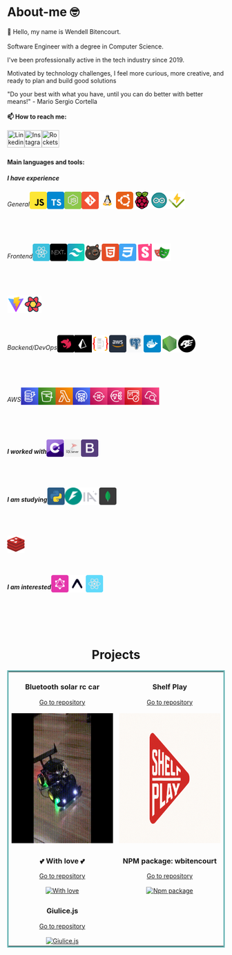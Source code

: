 # About-me 🤓

👋 Hello, my name is Wendell Bitencourt.
<br/>
<br/>
Software Engineer with a degree in Computer Science.

I've been professionally active in the tech industry since 2019.

Motivated by technology challenges, I feel more curious, more creative, and ready to plan and build good solutions

"Do your best with what you have, until you can do better with better means!" - Mario Sergio Cortella
<br>
<br/>
**📫 How to reach me:**
<br/>
<br/>
<a href="https://www.linkedin.com/in/wendell-bitencourt/" target="blank"><img title="Linkedin" align="left" height="40" width="40" src="https://cdn-icons-png.flaticon.com/512/145/145807.png"></a>
<a href="https://www.instagram.com/wbitencourt.dev/" target="blank"><img title="Instagram" align="left" height="40" width="40" src="https://cdn-icons-png.flaticon.com/512/3955/3955024.png"></a>
<a href="https://app.rocketseat.com.br/me/wendell-bitencourt" target="blank"><img title="Rocketseat" align="left" height="40" width="40" src="https://github.com/user-attachments/assets/babeefc0-60bc-45ec-8f6a-50b083cfb9b9"></a>
<br/>
<br/>
<br/>

**Main languages and tools:**

<h5>I have experience</h6>

<div style="display: flex;">
    <h6>General</h6>
    <div style="display: flex;">
        <a href="https://www.javascript.com/" target="blank"><img title="Javascript" align="left" height="40" width="40" src="images/javascript.svg"></a>
        <a href="https://www.typescriptlang.org/" target="blank"><img title="Typescript" align="left" height="40" width="40" src="images/typescript.svg"></a>
        <a href="https://nodejs.org/en/" target="blank"><img title="Node.js" align="left" height="40" width="40" src="images/nodejs.svg"></a>
        <a href="https://git-scm.com/" target="blank"><img title="Git" align="left" height="40" width="40" src="images/git.svg"></a>
    </div>
    <br/>
    <br/>
    <br/>
    <div style="display: flex;">
        <a href="https://www.linuxfoundation.org" target="blank"><img title="Linux" align="left" height="40" width="40" src="images/linux.svg"></a>
        <a href="https://www.ubuntu.com" target="blank"><img title="Ubuntu" align="left" height="40" width="40" src="images/ubuntu.svg"></a>
        <a href="https://www.raspberrypi.com/" target="blank"><img title="Raspberry Pi" align="left" height="40" width="40" src="images/raspberry-pi.svg"></a>
        <a href="https://www.arduino.cc/" target="blank"><img title="Arduino" align="left" height="40" width="40" src="images/arduino.svg"></a>
    </div>
    <br/>
    <br/>
    <br/>
    <div style="display: flex;">
        <a href="https://vitest.dev" target="blank"><img title="Vitest" align="left" height="40" width="40" src="images/vitest.svg"></a>
    </div>
</div>
<br/>
<br/>
<br/>
<div style="display: flex;">
    <h6>Frontend</h6>
    <div style="display: flex;">
        <a href="https://reactjs.org/" target="blank"><img title="React" align="left" height="40" width="40" src="images/react.svg"></a>
        <a href="https://nextjs.org/" target="blank"><img title="Next.js" align="left" height="40" width="40" src="images/nextjs.svg"></a>
        <a href="https://tailwindcss.com/" target="blank"><img title="Tailwind" align="left" height="40" width="40" src="images/tailwind.svg"></a>
        <a href="https://zustand-demo.pmnd.rs/" target="blank"><img title="Zustand" align="left" height="40" width="40" src="images/zustand.png"></a>
    </div>
    <br/>
    <br/>
    <br/>
    <div style="display: flex;">
        <a href="https://www.w3.org/html/" target="blank"><img title="HTML5" align="left" height="40" width="40" src="images/html5.svg"></a>
        <a href="https://www.w3.org/Style/CSS/Overview.en.html" target="blank"><img title="CSS3" align="left" height="40" width="40" src="images/css3.svg"></a>
        <a href="https://storybook.js.org/" target="blank"><img title="Storybook" align="left" height="40" width="40" width="40" src="images/storybook.svg"></a>
        <a href="https://playwright.dev" target="blank"><img title="Playwright" align="left" height="40" width="40" src="images/playwright.svg"></a> 
    </div>
</div>
<br/>
<br/>
<br/>
    <div style="display: flex;">
        <a href="https://vite.dev/" target="blank"><img title="Vite" align="left" height="40" width="40" src="images/vite.svg"></a>
        <a href="https://tanstack.com/query/latest" target="blank"><img title="React/TanStack Query" align="left" height="40" width="40" src="images/react-query.svg"></a>
    </div>
</div>
<br/>
<br/>
<br/>
<div style="display: flex;">
    <h6>Backend/DevOps</h6>
    <div style="display: flex;">
        <a href="https://nestjs.com/" target="blank"><img title="Nest.js" align="left" height="40" width="40" src="images/nestjs.svg"></a>
        <a href="https://www.prisma.io/" target="blank"><img title="Prisma" align="left" height="40" width="40" src="images/prisma.svg"></a>
        <a href="https://typeorm.io/" target="blank"><img title="Type ORM" align="left" height="40" width="40" src="images/type-orm.svg"></a>
        <a href="https://aws.amazon.com/" target="blank"><img title="AWS" align="left" height="40" width="40" src="images/aws.svg"></a>
    </div>
    <br/>
    <br/>
    <br/>
    <div style="display: flex;">
        <a href="https://www.postgresql.org/" target="blank"><img title="Postgresql" align="left" height="40" width="40" src="images/postgresql.svg"></a>
            <a href="https://www.docker.com/" target="blank"><img title="Docker" align="left" height="40" width="40" src="images/docker.svg"></a>
        <a href="https://expressjs.com/" target="blank"><img title="Express" align="left" height="40" width="40" src="images/express.svg"></a>
        <a href="https://fastify.dev/" target="blank"><img title="Fastify" align="left" height="40" width="40" src="images/fastify2.svg"></a>
    </div>
</div>
<br/>
<br/>
<br/>
<div style="display: flex;">
    <h6>AWS</h6>
    <div style="display: flex;">
        <a href="https://aws.amazon.com/pt/dynamodb" target="blank"><img title="DynamoDb" align="left" height="40" width="40" src="images/dynamodb.svg"></a>
        <a href="https://aws.amazon.com/pt/s3" target="blank"><img title="S3 Bucket" align="left" height="40" width="40" src="images/s3.svg"></a>
        <a href="https://aws.amazon.com/pt/lambda" target="blank"><img title="Lambda" align="left" height="40" width="40" src="images/lambda.svg"></a>
        <a href="https://aws.amazon.com/pt/ses" target="blank"><img title="SES" align="left" height="40" width="40" src="images/ses.svg"></a>
    </div>
    <br/>
    <br/>
    <br/>
    <div style="display: flex;">
        <a href="https://aws.amazon.com/pt/sqs" target="blank"><img title="SQS" align="left" height="40" width="40" src="images/sqs.svg"></a>
        <a href="https://aws.amazon.com/pt/sns" target="blank"><img title="SNS" align="left" height="40" width="40" src="images/sns.svg"></a>
        <a href="https://aws.amazon.com/pt/cognito" target="blank"><img title="Cognito" align="left" height="40" width="40" src="images/cognito.svg"></a>
        <a href="https://aws.amazon.com/pt/cloudwatch" target="blank"><img title="Cloud Watch" align="left" height="40" width="40" src="images/cloud-watch.svg"></a>
    </div>
</div>
<br/>
<br/>
<br/>
<div style="display: flex;">
    <h5>I worked with</h6>
    <a href="https://learn.microsoft.com/en-us/dotnet/csharp/" target="blank"><img title="C#" align="left" height="40" width="40" src="images/csharp.svg"></a>
    <a href="https://www.microsoft.com/en-us/sql-server/" target="blank"><img title="SQL Server" align="left" height="40" width="40" src="images/sqlserver.svg"></a>
    <a href="https://getbootstrap.com/" target="blank"><img title="Bootstrap" align="left" height="40" width="40" src="images/bootstrap.svg"></a> 
</div>
<br/>
<br/>
<br/>
<div style="display: flex;">
    <h5>I am studying</h6>
    <a href="https://www.python.org/" target="blank"><img title="Python" align="left" height="40" width="40" src="images/python.svg"></a>
    <a href="https://fastapi.tiangolo.com/" target="blank"><img title="FastAPI" align="left" height="40" width="40" src="images/fastapi.svg"></a>
    <a href="https://app.rocketseat.com.br/journey/inteligencia-artificial/contents" target="blank"><img title="IA" align="left" height="40" width="40" src="images/ia.svg"></a>
        <a href="https://www.mongodb.com/" target="blank"><img title="MongoDB" align="left" height="40" width="40" src="images/mongodb.svg"></a>
</div>
<br/>
<br/>
<br/>
<div style="display: flex;">
    <a href="https://redis.io/" target="blank"><img title="Redis" align="left" height="40" width="40" src="images/redis.svg"></a>
</div>
<br/>
<br/>
<br/>
<div style="display: flex;">
    <h5>I am interested</h6>
    <a href="https://graphql.org/" target="blank"><img title="Graphql" align="left" height="40" width="40" src="images/graphql.svg"></a>
    <a href="https://expo.dev" target="blank"><img title="Expo" align="left" height="40" width="40" src="images/expo.svg"></a>
    <a href="https://reactnative.dev/" target="blank"><img title="React Native" align="left" height="40" width="40" src="images/reactnative.svg"></a>
</div>
<br/>
<br/>
<br/>
<br/>
<h1 align="center">Projects</h1>

<table bordercolor="#66b2b2" align="center">
    <tr>
        <td width="50%" valign="top" align="center">           
            <h3 align="center">Bluetooth solar rc car</h3>        
            <a align="center" valign="center" target="_blank" height="15px" href="https://github.com/WBitencourt/bluetooth-solar-rc-car">
                <span>Go to repository</span>
            </a>   
            <br />  
            <br /> 
            <a align="center" valign="center" href="https://github.com/WBitencourt/bluetooth-solar-rc-car">
                <img src="images/RemoteCar_bluetooth3.gif" height="300px" alt="Remote car bluetooth"/>
            </a>
        </td>    
        <td width="50%" valign="top" align="center">           
            <h3 align="center">Shelf Play</h3>         
            <a align="center" valign="center" target="_blank" href="https://github.com/WBitencourt/shelf-play-front-end">
                <span>Go to repository</span>
            </a>    
            <br />  
            <br />  
            <a align="center" valign="center" href="https://github.com/WBitencourt/shelf-play-front-end">
                <img src="images/shelf-play-logo.png" height="300px" alt="Shelf play"/>
            </a>
        </td>  
    </tr>
    <tr>
        <td width="50%" valign="top" align="center">           
            <h3 align="center">💕 With love 💕</h3>  
            <a align="center" valign="center" target="_blank" href="https://github.com/WBitencourt/with-love">
                <span>Go to repository</span>
            </a>  
            <br />  
            <br />
            <a align="center" valign="center" href="https://github.com/WBitencourt/with-love">
                <img src="https://github.com/user-attachments/assets/adee83dd-cec1-4cc5-ad19-ee9023bc3f9f" height="300px" alt="With love"/>
            </a>  
        </td>  
        <td width="50%" valign="top" align="center">           
            <h3 align="center">NPM package: wbitencourt</h3>    
            <a align="center" valign="center" target="_blank" href="https://github.com/WBitencourt/npm-wbitencourt">
                <span>Go to repository</span>
            </a>
            <br />  
            <br /> 
            <a align="center" valign="center" href="https://www.npmjs.com/package/wbitencourt">
                <img src="https://github.com/user-attachments/assets/a1eb1a07-d406-446e-b017-50fd4be36df4" height="300px" alt="Npm package"/>
            </a>  
        </td>  
    </tr>
    <tr>
        <td width="50%" valign="top" align="center">     
                    <h3 align="center">Giulice.js</h3>  
            <a align="center" valign="center" target="_blank" href="https://github.com/WBitencourt/giulice.js">
                <span>Go to repository</span>
            </a> 
            <br />  
            <br />  
            <a align="center" valign="center" href="https://github.com/WBitencourt/giulice.js">
                <img src="https://github.com/user-attachments/assets/d002ccf7-b914-4cdb-9329-f98ff30b55d8" height="300px" alt="Giulice.js"/>
            </a>   
        </td>  
        <td width="50%" valign="top" align="center">             
        </td>  
    </tr>
</table>
